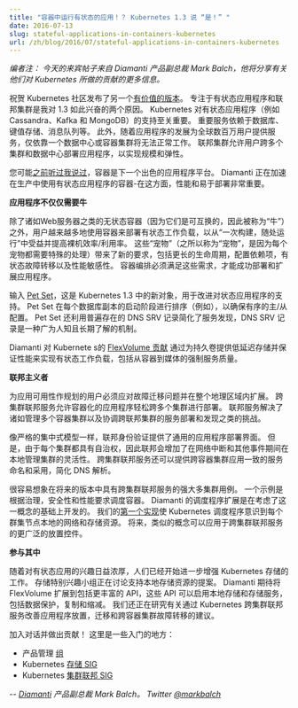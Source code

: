 ```yaml
---
title: "容器中运行有状态的应用！？ Kubernetes 1.3 说 “是！” "
date: 2016-07-13
slug: stateful-applications-in-containers-kubernetes
url: /zh/blog/2016/07/stateful-applications-in-containers-kubernetes
---
```

<!--
---
title: " Stateful Applications in Containers!? Kubernetes 1.3 Says “Yes!” "
date: 2016-07-13
slug: stateful-applications-in-containers-kubernetes
url: /zh/blog/2016/07/stateful-applications-in-containers-kubernetes
---
-->

<!--
_Editor's note: today’s guest post is from Mark Balch, VP of Products at Diamanti, who’ll share more about the contributions they’ve made to Kubernetes._    
-->
_编者注： 今天的来宾帖子来自 Diamanti 产品副总裁 Mark Balch，他将分享有关他们对 Kubernetes 所做的贡献的更多信息。_ 

<!--
Congratulations to the Kubernetes community on another [value-packed release](https://kubernetes.io/blog/2016/07/kubernetes-1.3-bridging-cloud-native-and-enterprise-workloads). A focus on stateful applications and federated clusters are two reasons why I’m so excited about 1.3. Kubernetes support for stateful apps such as Cassandra, Kafka, and MongoDB is critical. Important services rely on databases, key value stores, message queues, and more. Additionally, relying on one data center or container cluster simply won’t work as apps grow to serve millions of users around the world. Cluster federation allows users to deploy apps across multiple clusters and data centers for scale and resiliency.  
-->
祝贺 Kubernetes 社区发布了另一个[有价值的版本](https://kubernetes.io/blog/2016/07/kubernetes-1.3-bridging-cloud-native-and-enterprise-workloads)。
专注于有状态应用程序和联邦集群是我对 1.3 如此兴奋的两个原因。
Kubernetes 对有状态应用程序（例如 Cassandra、Kafka 和 MongoDB）的支持至关重要。
重要服务依赖于数据库、键值存储、消息队列等。
此外，随着应用程序的发展为全球数百万用户提供服务，仅依靠一个数据中心或容器集群将无法正常工作。
联邦集群允许用户跨多个集群和数据中心部署应用程序，以实现规模和弹性。

<!--
You may have [heard me say before](https://www.diamanti.com/blog/the-next-great-application-platform/) that containers are the next great application platform. Diamanti is accelerating container adoption for stateful apps in production - where performance and ease of deployment really matter.&nbsp;  
-->
您可能[之前听过我说过](https://www.diamanti.com/blog/the-next-great-application-platform/)，容器是下一个出色的应用程序平台。
Diamanti 正在加速在生产中使用有状态应用程序的容器-在这方面，性能和易于部署非常重要。

<!--
**Apps Need More Than Cattle**  
-->
**应用程序不仅仅需要牛**  

<!--
Beyond stateless containers like web servers (so-called “cattle” because they are interchangeable), users are increasingly deploying stateful workloads with containers to benefit from “build once, run anywhere” and to improve bare metal efficiency/utilization. These “pets” (so-called because each requires special handling) bring new requirements including longer life cycle, configuration dependencies, stateful failover, and performance sensitivity. Container orchestration must address these needs to successfully deploy and scale apps. 
-->
除了诸如Web服务器之类的无状态容器（因为它们是可互换的，因此被称为“牛”）之外，用户越来越多地使用容器来部署有状态工作负载，以从“一次构建，随处运行”中受益并提高裸机效率/利用率。
这些“宠物”（之所以称为“宠物”，是因为每个宠物都需要特殊的处理）带来了新的要求，包括更长的生命周期，配置依赖项，有状态故障转移以及性能敏感性。
容器编排必须满足这些需求，才能成功部署和扩展应用程序。

<!--
Enter [Pet Set](/docs/user-guide/petset/), a new object in Kubernetes 1.3 for improved stateful application support. Pet Set sequences through the startup phase of each database replica (for example), ensuring orderly master/slave configuration. Pet Set also simplifies service discovery by leveraging ubiquitous DNS SRV records, a well-recognized and long-understood mechanism.  
-->
输入 [Pet Set](/docs/user-guide/petset/)，这是 Kubernetes 1.3 中的新对象，用于改进对状态应用程序的支持。
Pet Set 在每个数据库副本的启动阶段进行排序（例如），以确保有序的主/从配置。
Pet Set 还利用普遍存在的 DNS SRV 记录简化了服务发现，DNS SRV 记录是一种广为人知且长期了解的机制。

<!--
Diamanti’s [FlexVolume contribution](https://github.com/kubernetes/kubernetes/pull/13840) to Kubernetes enables stateful workloads by providing persistent volumes with low-latency storage and guaranteed performance, including enforced quality-of-service from container to media.  
-->
Diamanti 对 Kubernete s的 [FlexVolume 贡献](https://github.com/kubernetes/kubernetes/pull/13840) 通过为持久卷提供低延迟存储并保证性能来实现有状态工作负载，包括从容器到媒体的强制服务质量。

<!--
**A Federalist** 
-->
**联邦主义者** 

<!--
Users who are planning for application availability must contend with issues of failover and scale across geography. Cross-cluster federated services allows containerized apps to easily deploy across multiple clusters. Federated services tackles challenges such as managing multiple container clusters and coordinating service deployment and discovery across federated clusters.  
-->
为应用可用性作规划的用户必须应对故障迁移问题并在整个地理区域内扩展。
跨集群联邦服务允许容器化的应用程序轻松跨多个集群进行部署。
联邦服务解决了诸如管理多个容器集群以及协调跨联邦集群的服务部署和发现之类的挑战。

<!--
Like a strictly centralized model, federation provides a common app deployment interface. With each cluster retaining autonomy, however, federation adds flexibility to manage clusters locally during network outages and other events. Cross-cluster federated services also applies consistent service naming and adoption across container clusters, simplifying DNS resolution.  
-->
像严格的集中式模型一样，联邦身份验证提供了通用的应用程序部署界面。
但是，由于每个集群都具有自治权，因此联邦会增加了在网络中断和其他事件期间在本地管理集群的灵活性。
跨集群联邦服务还可以提供跨容器集群应用一致的服务命名和采用，简化 DNS 解析。

<!--
It’s easy to imagine powerful multi-cluster use cases with cross-cluster federated services in future releases. An example is scheduling containers based on governance, security, and performance requirements. Diamanti’s scheduler extension was developed with this concept in mind. Our [first implementation](https://github.com/kubernetes/kubernetes/pull/13580) makes the Kubernetes scheduler aware of network and storage resources local to each cluster node. Similar concepts can be applied in the future to broader placement controls with cross-cluster federated services.&nbsp;  
-->
很容易想象在将来的版本中具有跨集群联邦服务的强大多集群用例。
一个示例是根据治理，安全性和性能要求调度容器。
Diamanti 的调度程序扩展是在考虑了这一概念的基础上开发的。
我们的[第一个实现](https://github.com/kubernetes/kubernetes/pull/13580)使 Kubernetes 调度程序意识到每个群集节点本地的网络和存储资源。
将来，类似的概念可以应用于跨集群联邦服务的更广泛的放置控件。

<!--
**Get Involved**  
-->
**参与其中**  

<!--
With interest growing in stateful apps, work has already started to further enhance Kubernetes storage. The Storage Special Interest Group is discussing proposals to support local storage resources. Diamanti is looking forward to extend FlexVolume to include richer APIs that enable local storage and storage services including data protection, replication, and reduction. We’re also working on proposals for improved app placement, migration, and failover across container clusters through Kubernetes cross-cluster federated services.  
-->
随着对有状态应用的兴趣日益浓厚，人们已经开始进一步增强 Kubernetes 存储的工作。
存储特别兴趣小组正在讨论支持本地存储资源的提案。
Diamanti 期待将 FlexVolume 扩展到包括更丰富的 API，这些 API 可以启用本地存储和存储服务，包括数据保护，复制和缩减。
我们还正在研究有关通过 Kubernetes 跨集群联邦服务改善应用程序放置，迁移和跨容器集群故障转移的建议。

<!--
Join the conversation and contribute! Here are some places to get started:  
-->
加入对话并做出贡献！
这里是一些入门的地方：

<!--
- Product Management [group](https://groups.google.com/forum/#!forum/kubernetes-sig-pm)
- Kubernetes [Storage SIG](https://groups.google.com/forum/#!forum/kubernetes-sig-storage)&nbsp;
- Kubernetes [Cluster Federation SIG](https://groups.google.com/forum/#!forum/kubernetes-sig-federation)
-->
- 产品管理 [组](https://groups.google.com/forum/#!forum/kubernetes-sig-pm)
- Kubernetes [存储 SIG](https://groups.google.com/forum/#!forum/kubernetes-sig-storage)&nbsp;
- Kubernetes [集群联邦 SIG](https://groups.google.com/forum/#!forum/kubernetes-sig-federation)

<!--
_-- Mark Balch, VP Products, [Diamanti](https://diamanti.com/). Twitter [@markbalch](https://twitter.com/markbalch)_  
-->
_-- [Diamanti](https://diamanti.com/) 产品副总裁 Mark Balch。 Twitter [@markbalch](https://twitter.com/markbalch)_
